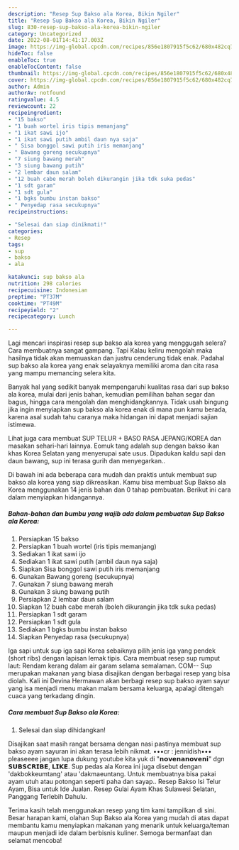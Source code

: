 ```yaml
---
description: "Resep Sup Bakso ala Korea, Bikin Ngiler"
title: "Resep Sup Bakso ala Korea, Bikin Ngiler"
slug: 830-resep-sup-bakso-ala-korea-bikin-ngiler
category: Uncategorized
date: 2022-08-01T14:41:17.003Z
image: https://img-global.cpcdn.com/recipes/856e1807915f5c62/680x482cq70/sup-bakso-ala-korea-foto-resep-utama.jpg
hideToc: false
enableToc: true
enableTocContent: false
thumbnail: https://img-global.cpcdn.com/recipes/856e1807915f5c62/680x482cq70/sup-bakso-ala-korea-foto-resep-utama.jpg
cover: https://img-global.cpcdn.com/recipes/856e1807915f5c62/680x482cq70/sup-bakso-ala-korea-foto-resep-utama.jpg
author: Admin
authorAv: notfound
ratingvalue: 4.5
reviewcount: 22
recipeingredient:
- "15 bakso"
- "1 buah wortel iris tipis memanjang"
- "1 ikat sawi ijo"
- "1 ikat sawi putih ambil daun nya saja"
- " Sisa bonggol sawi putih iris memanjang"
- " Bawang goreng secukupnya"
- "7 siung bawang merah"
- "3 siung bawang putih"
- "2 lembar daun salam"
- "12 buah cabe merah boleh dikurangin jika tdk suka pedas"
- "1 sdt garam"
- "1 sdt gula"
- "1 bgks bumbu instan bakso"
- " Penyedap rasa secukupnya"
recipeinstructions:

- "Selesai dan siap dinikmati!"
categories:
- Resep
tags:
- sup
- bakso
- ala

katakunci: sup bakso ala 
nutrition: 298 calories
recipecuisine: Indonesian
preptime: "PT37M"
cooktime: "PT49M"
recipeyield: "2"
recipecategory: Lunch

---
```



Lagi mencari inspirasi resep sup bakso ala korea yang menggugah selera? Cara membuatnya sangat gampang. Tapi Kalau keliru mengolah maka hasilnya tidak akan memuaskan dan justru cenderung tidak enak. Padahal sup bakso ala korea yang enak selayaknya memiliki aroma dan cita rasa yang mampu memancing selera kita.


Banyak hal yang sedikit banyak mempengaruhi kualitas rasa dari sup bakso ala korea, mulai dari jenis bahan, kemudian pemilihan bahan segar dan bagus, hingga cara mengolah dan menghidangkannya. Tidak usah bingung jika ingin menyiapkan sup bakso ala korea enak di mana pun kamu berada, karena asal sudah tahu caranya maka hidangan ini dapat menjadi sajian istimewa.

Lihat juga cara membuat SUP TELUR + BASO RASA JEPANG/KOREA dan masakan sehari-hari lainnya. Eomuk tang adalah sup dengan bakso ikan khas Korea Selatan yang menyerupai sate usus. Dipadukan kaldu sapi dan daun bawang, sup ini terasa gurih dan menyegarkan..


Di bawah ini ada beberapa cara mudah dan praktis untuk membuat sup bakso ala korea yang siap dikreasikan. Kamu bisa membuat Sup Bakso ala Korea menggunakan 14 jenis bahan dan 0 tahap pembuatan. Berikut ini cara dalam menyiapkan hidangannya.

<!--inarticleads1-->

##### Bahan-bahan dan bumbu yang wajib ada dalam pembuatan Sup Bakso ala Korea:

1. Persiapkan 15 bakso
1. Persiapkan 1 buah wortel (iris tipis memanjang)
1. Sediakan 1 ikat sawi ijo
1. Sediakan 1 ikat sawi putih (ambil daun nya saja)
1. Siapkan  Sisa bonggol sawi putih iris memanjang
1. Gunakan  Bawang goreng (secukupnya)
1. Gunakan 7 siung bawang merah
1. Gunakan 3 siung bawang putih
1. Persiapkan 2 lembar daun salam
1. Siapkan 12 buah cabe merah (boleh dikurangin jika tdk suka pedas)
1. Persiapkan 1 sdt garam
1. Persiapkan 1 sdt gula
1. Sediakan 1 bgks bumbu instan bakso
1. Siapkan  Penyedap rasa (secukupnya)


Iga sapi untuk sup iga sapi Korea sebaiknya pilih jenis iga yang pendek (short ribs) dengan lapisan lemak tipis. Cara membuat resep sup rumput laut: Rendam kerang dalam air garam selama semalaman. COM-- Sup merupakan makanan yang biasa disajikan dengan berbagai resep yang bisa diolah. Kali ini Devina Hermawan akan berbagi resep sup bakso ayam sayur yang isa menjadi menu makan malam bersama keluarga, apalagi ditengah cuaca yang terkadang dingin. 

<!--inarticleads2-->

##### Cara membuat Sup Bakso ala Korea:


1. Selesai dan siap dihidangkan!

Disajikan saat masih rangat bersama dengan nasi pastinya membuat sup bakso ayam sayuran ini akan terasa lebih nikmat. •••cr : jennidish••• pleaseeee jangan lupa dukung youtube kita yuk di &#34;𝗻𝗼𝘃𝗲𝗻𝗮𝗻𝗼𝘃𝗲𝗻𝗶&#34; dgn 𝗦𝗨𝗕𝗦𝗖𝗥𝗜𝗕𝗘, 𝗟𝗜𝗞𝗘. Sup pedas ala Korea ini juga disebut dengan &#39;dakbokkeumtang&#39; atau &#39;dakmaeuntang. Untuk membuatnya bisa pakai ayam utuh atau potongan seperti paha dan sayap.. Resep Bakso Isi Telur Ayam, Bisa untuk Ide Jualan. Resep Gulai Ayam Khas Sulawesi Selatan, Panggang Terlebih Dahulu. 

Terima kasih telah menggunakan resep yang tim kami tampilkan di sini. Besar harapan kami, olahan Sup Bakso ala Korea yang mudah di atas dapat membantu kamu menyiapkan makanan yang menarik untuk keluarga/teman maupun menjadi ide dalam berbisnis kuliner. Semoga bermanfaat dan selamat mencoba!
